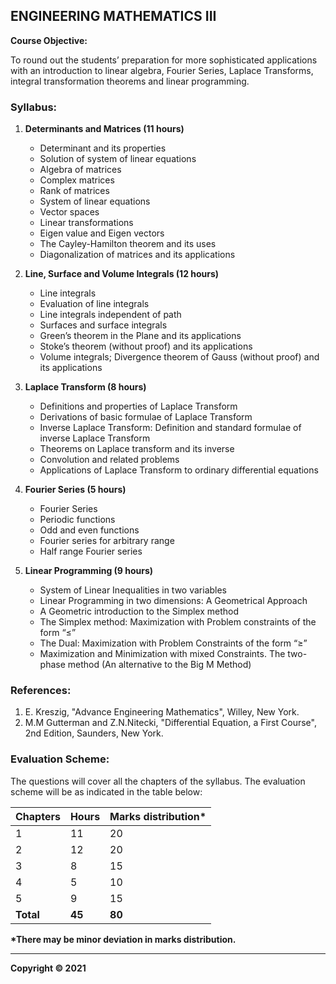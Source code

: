 ## ENGINEERING MATHEMATICS III

**Course Objective:**

To round out the students’ preparation for more sophisticated applications with an introduction to linear algebra, Fourier Series, Laplace Transforms, integral transformation theorems and linear programming.

### Syllabus:

1. **Determinants and Matrices (11 hours)**
    * Determinant and its properties
    * Solution of system of linear equations
    * Algebra of matrices
    * Complex matrices
    * Rank of matrices
    * System of linear equations
    * Vector spaces
    * Linear transformations
    * Eigen value and Eigen vectors
    * The Cayley-Hamilton theorem and its uses
    * Diagonalization of matrices and its applications

2. **Line, Surface and Volume Integrals (12 hours)**
    * Line integrals
    * Evaluation of line integrals
    * Line integrals independent of path
    * Surfaces and surface integrals
    * Green’s theorem in the Plane and its applications
    * Stoke’s theorem (without proof) and its applications
    * Volume integrals; Divergence theorem of Gauss (without proof) and its applications

3. **Laplace Transform (8 hours)**
    * Definitions and properties of Laplace Transform
    * Derivations of basic formulae of Laplace Transform
    * Inverse Laplace Transform: Definition and standard formulae of inverse Laplace Transform
    * Theorems on Laplace transform and its inverse
    * Convolution and related problems
    * Applications of Laplace Transform to ordinary differential equations

4. **Fourier Series (5 hours)**
    * Fourier Series
    * Periodic functions
    * Odd and even functions
    * Fourier series for arbitrary range
    * Half range Fourier series

5. **Linear Programming (9 hours)**
    * System of Linear Inequalities in two variables 
    * Linear Programming in two dimensions: A Geometrical Approach 
    * A Geometric introduction to the Simplex method 
    * The Simplex method: Maximization with Problem constraints of the form “≤”
    * The Dual: Maximization with Problem Constraints of the form “≥”
    * Maximization and Minimization with mixed Constraints. The two-phase method (An alternative to the Big M Method)

### References:

1. E. Kreszig, "Advance Engineering Mathematics", Willey, New York.
2. M.M Gutterman and Z.N.Nitecki, "Differential Equation, a First Course", 2nd Edition, Saunders, New York.

### Evaluation Scheme:

The questions will cover all the chapters of the syllabus. The evaluation scheme will be as indicated in the table below:

| Chapters | Hours | Marks distribution\* |
|---|---|---|
| 1 | 11 | 20 |
| 2 | 12 | 20 |
| 3 | 8 | 15 |
| 4 | 5 | 10 |
| 5 | 9 | 15 |
| **Total** | **45** | **80** |

**\*There may be minor deviation in marks distribution.**

---

**Copyright © 2021**